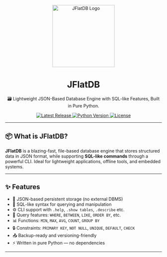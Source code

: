 <p align="center">
  <img src="https://github.com/jflatdb/jflatdb/raw/main/assets/logo.png" width="200" alt="JFlatDB Logo" />
</p>

<h1 align="center">JFlatDB</h1>

<p align="center">
  🗃️ Lightweight JSON-Based Database Engine with SQL-like Features, Built in Pure Python.
</p>

<p align="center">
  <a href="https://github.com/jflatdb/jflatdb">
    <img src="https://img.shields.io/github/v/release/jflatdb/jflatdb" alt="Latest Release">
  </a>
  <a href="https://www.python.org/">
    <img src="https://img.shields.io/badge/python-3.7%2B-blue.svg" alt="Python Version">
  </a>
  <a href="LICENSE">
    <img src="https://img.shields.io/github/license/jflatdb/jflatdb.svg" alt="License">
  </a>
</p>

---

## 📦 What is JFlatDB?

**JFlatDB** is a blazing-fast, file-based database engine that stores structured data in JSON format, while supporting **SQL-like commands** through a powerful CLI. Ideal for lightweight applications, offline tools, and embedded systems.

---

## ✨ Features

- 📁 JSON-based persistent storage (no external DBMS)
- 📝 SQL-like syntax for querying and manipulation
- ⚙️ CLI support with `.help`, `.show tables`, `.describe` etc.
- 🧠 Query features: `WHERE`, `BETWEEN`, `LIKE`, `ORDER BY`, etc.
- 📊 Functions: `MIN`, `MAX`, `AVG`, `COUNT`, `GROUP BY`
- 🔒 Constraints: `PRIMARY KEY`, `NOT NULL`, `UNIQUE`, `DEFAULT`, `CHECK`
- 📤 Backup-ready and versioning-friendly
- ⚡ Written in pure Python — no dependencies

---
